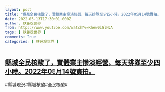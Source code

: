 ```yaml
---
layout: post
title: "縣城全民核酸了，實體業主慘淡經營。每天排隊至少四小時。2022年05月14號實拍。"
date: 2022-05-13T17:30:01.000Z
author: 铁锤观世界
from: https://www.youtube.com/watch?v=Khew0iGlN2A
tags: [ 铁锤观世界 ]
comments: True
categories: [ 铁锤观世界 ]
---
```

<!--1652463001000-->
[縣城全民核酸了，實體業主慘淡經營。每天排隊至少四小時。2022年05月14號實拍。](https://www.youtube.com/watch?v=Khew0iGlN2A)
------

<div>
#縣城現況#縣城核酸#全民核酸#
</div>
